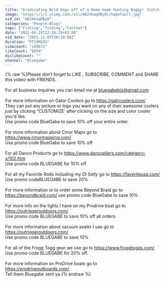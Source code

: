 ```yaml
---
title: "Eradicating Wild Hogs off of a Home made Hunting Buggy! (Catch and Cook Florida Man Style)"
image: "https:\/\/i.ytimg.com\/vi\/mb2XkaqOBy8\/hqdefault.jpg"
vid_id: "mb2XkaqOBy8"
categories: "People-Blogs"
tags: ["Fishing","fishing","Castnet"]
date: "2022-04-29T22:38:29+03:00"
vid_date: "2021-11-03T20:30:08Z"
duration: "PT19M20S"
viewcount: "149072"
likeCount: "6958"
dislikeCount: ""
channel: "Bluegabe"
---
```

{% raw %}Please don’t forget to LIKE , SUBSCRIBE, COMMENT and SHARE this videio with FRIENDS.<br /><br />For all business inquiries you can email me at bluegabebiz@gmail.com<br /><br />For more information on Gator Coolers go to <a rel="nofollow" target="blank" href="https://gatrcoolers.com/">https://gatrcoolers.com/</a><br />They can put any picture or logo you want on any of their awesome coolers just by clicking &quot;CUSTOMIZE' after clicking on the size and color cooler you'd like.<br />Use promo code BlueGabe to save 10% off your entire order.<br /><br />For more information about Cmor Maps go to <a rel="nofollow" target="blank" href="https://www.cmormapping.com/">https://www.cmormapping.com/</a><br />Use promo code BlueGabe to save 10% off <br /><br />For all Danco Products go to <a rel="nofollow" target="blank" href="https://www.dancopliers.com/category-s/102.htm">https://www.dancopliers.com/category-s/102.htm</a><br />Use promo code BLUEGABE for 10% off<br /><br />For all my Favorite Rods including my *Ol Salty*  go to <a rel="nofollow" target="blank" href="https://favoriteusa.com/">https://favoriteusa.com/</a><br />Use promo codeBLUEGABE to save 20%<br /><br />For more information or to order some Beyond Braid go to <a rel="nofollow" target="blank" href="https://beyondbraid.com/">https://beyondbraid.com/</a> use promo code BlueGabe to save 10%<br /><br />For more info on the lights I have on my Prodrive boat go to <a rel="nofollow" target="blank" href="https://outriggeroutdoors.com/">https://outriggeroutdoors.com/</a><br />Use promo code BLUEGABE to save 10% off all orders<br /><br />For more information about vacuum sealer I use go to  <a rel="nofollow" target="blank" href="https://outriggeroutdoors.com/">https://outriggeroutdoors.com/</a><br />Use promo code BLUEGABE to save 10%<br /><br />For all of the Frogg Togg gear we use go to <a rel="nofollow" target="blank" href="https://www.froggtoggs.com/">https://www.froggtoggs.com/</a><br />Use promo code BLUEGABE for 20% off.<br /><br />For more information on ProDrive boats go to <a rel="nofollow" target="blank" href="https://prodriveoutboards.com/">https://prodriveoutboards.com/</a><br />Tell them Bluegabe sent ya.{% endraw %}
